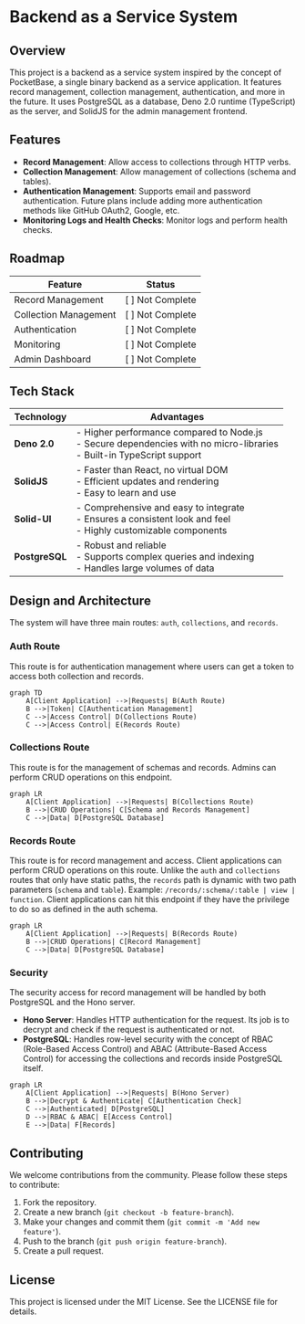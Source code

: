 <style>
    table {
        width:100%;
    }    
</style>
# Backend as a Service System

## Overview

This project is a backend as a service system inspired by the concept of PocketBase, a single binary backend as a service application. It features record management, collection management, authentication, and more in the future. It uses PostgreSQL as a database, Deno 2.0 runtime (TypeScript) as the server, and SolidJS for the admin management frontend.

## Features

- **Record Management**: Allow access to collections through HTTP verbs.
- **Collection Management**: Allow management of collections (schema and tables).
- **Authentication Management**: Supports email and password authentication. Future plans include adding more authentication methods like GitHub OAuth2, Google, etc.
- **Monitoring Logs and Health Checks**: Monitor logs and perform health checks.

## Roadmap

| Feature                  | Status         |
|--------------------------|----------------|
| Record Management        | [ ] Not Complete |
| Collection Management    | [ ] Not Complete |
| Authentication           | [ ] Not Complete |
| Monitoring               | [ ] Not Complete |
| Admin Dashboard          | [ ] Not Complete |

## Tech Stack

| Technology | Advantages |
|------------|-------------|
| **Deno 2.0** | - Higher performance compared to Node.js<br>- Secure dependencies with no micro-libraries<br>- Built-in TypeScript support |
| **SolidJS** | - Faster than React, no virtual DOM<br>- Efficient updates and rendering<br>- Easy to learn and use |
| **Solid-UI** | - Comprehensive and easy to integrate<br>- Ensures a consistent look and feel<br>- Highly customizable components |
| **PostgreSQL** | - Robust and reliable<br>- Supports complex queries and indexing<br>- Handles large volumes of data |

## Design and Architecture

The system will have three main routes: `auth`, `collections`, and `records`.

### Auth Route

This route is for authentication management where users can get a token to access both collection and records.

```mermaid
graph TD
    A[Client Application] -->|Requests| B(Auth Route)
    B -->|Token| C[Authentication Management]
    C -->|Access Control| D(Collections Route)
    C -->|Access Control| E(Records Route)
```

### Collections Route

This route is for the management of schemas and records. Admins can perform CRUD operations on this endpoint.

```mermaid
graph LR
    A[Client Application] -->|Requests| B(Collections Route)
    B -->|CRUD Operations| C[Schema and Records Management]
    C -->|Data| D[PostgreSQL Database]
```

### Records Route

This route is for record management and access. Client applications can perform CRUD operations on this route. Unlike the `auth` and `collections` routes that only have static paths, the `records` path is dynamic with two path parameters (`schema` and `table`). Example: `/records/:schema/:table | view | function`. Client applications can hit this endpoint if they have the privilege to do so as defined in the auth schema.

```mermaid
graph LR
    A[Client Application] -->|Requests| B(Records Route)
    B -->|CRUD Operations| C[Record Management]
    C -->|Data| D[PostgreSQL Database]
```

### Security

The security access for record management will be handled by both PostgreSQL and the Hono server.

- **Hono Server**: Handles HTTP authentication for the request. Its job is to decrypt and check if the request is authenticated or not.
- **PostgreSQL**: Handles row-level security with the concept of RBAC (Role-Based Access Control) and ABAC (Attribute-Based Access Control) for accessing the collections and records inside PostgreSQL itself.

```mermaid
graph LR
    A[Client Application] -->|Requests| B(Hono Server)
    B -->|Decrypt & Authenticate| C[Authentication Check]
    C -->|Authenticated| D[PostgreSQL]
    D -->|RBAC & ABAC| E[Access Control]
    E -->|Data| F[Records]
```

## Contributing

We welcome contributions from the community. Please follow these steps to contribute:

1. Fork the repository.
2. Create a new branch (`git checkout -b feature-branch`).
3. Make your changes and commit them (`git commit -m 'Add new feature'`).
4. Push to the branch (`git push origin feature-branch`).
5. Create a pull request.

## License

This project is licensed under the MIT License. See the LICENSE file for details.